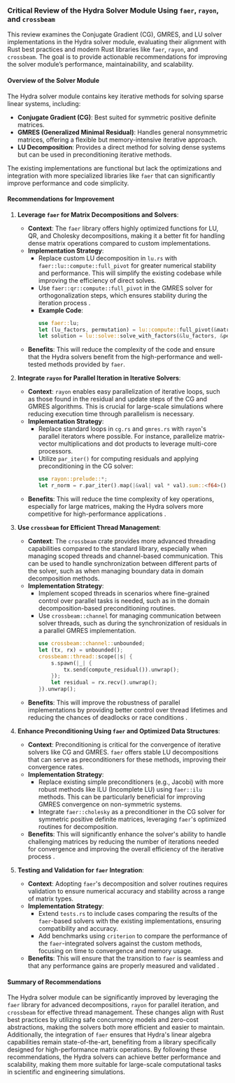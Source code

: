 ### Critical Review of the Hydra Solver Module Using `faer`, `rayon`, and `crossbeam`

This review examines the Conjugate Gradient (CG), GMRES, and LU solver implementations in the Hydra solver module, evaluating their alignment with Rust best practices and modern Rust libraries like `faer`, `rayon`, and `crossbeam`. The goal is to provide actionable recommendations for improving the solver module’s performance, maintainability, and scalability.

#### Overview of the Solver Module
The Hydra solver module contains key iterative methods for solving sparse linear systems, including:
- **Conjugate Gradient (CG)**: Best suited for symmetric positive definite matrices.
- **GMRES (Generalized Minimal Residual)**: Handles general nonsymmetric matrices, offering a flexible but memory-intensive iterative approach.
- **LU Decomposition**: Provides a direct method for solving dense systems but can be used in preconditioning iterative methods.

The existing implementations are functional but lack the optimizations and integration with more specialized libraries like `faer` that can significantly improve performance and code simplicity.

#### Recommendations for Improvement

1. **Leverage `faer` for Matrix Decompositions and Solvers**:
   - **Context**: The `faer` library offers highly optimized functions for LU, QR, and Cholesky decompositions, making it a better fit for handling dense matrix operations compared to custom implementations.
   - **Implementation Strategy**:
     - Replace custom LU decomposition in `lu.rs` with `faer::lu::compute::full_pivot` for greater numerical stability and performance. This will simplify the existing codebase while improving the efficiency of direct solves.
     - Use `faer::qr::compute::full_pivot` in the GMRES solver for orthogonalization steps, which ensures stability during the iteration process .
     - **Example Code**:
       ```rust
       use faer::lu;
       let (lu_factors, permutation) = lu::compute::full_pivot(&matrix)?;
       let solution = lu::solve::solve_with_factors(&lu_factors, &permutation, &rhs);
       ```
   - **Benefits**: This will reduce the complexity of the code and ensure that the Hydra solvers benefit from the high-performance and well-tested methods provided by `faer`.

2. **Integrate `rayon` for Parallel Iteration in Iterative Solvers**:
   - **Context**: `rayon` enables easy parallelization of iterative loops, such as those found in the residual and update steps of the CG and GMRES algorithms. This is crucial for large-scale simulations where reducing execution time through parallelism is necessary.
   - **Implementation Strategy**:
     - Replace standard loops in `cg.rs` and `gmres.rs` with `rayon`'s parallel iterators where possible. For instance, parallelize matrix-vector multiplications and dot products to leverage multi-core processors.
     - Utilize `par_iter()` for computing residuals and applying preconditioning in the CG solver:
       ```rust
       use rayon::prelude::*;
       let r_norm = r.par_iter().map(|&val| val * val).sum::<f64>().sqrt();
       ```
   - **Benefits**: This will reduce the time complexity of key operations, especially for large matrices, making the Hydra solvers more competitive for high-performance applications .

3. **Use `crossbeam` for Efficient Thread Management**:
   - **Context**: The `crossbeam` crate provides more advanced threading capabilities compared to the standard library, especially when managing scoped threads and channel-based communication. This can be used to handle synchronization between different parts of the solver, such as when managing boundary data in domain decomposition methods.
   - **Implementation Strategy**:
     - Implement scoped threads in scenarios where fine-grained control over parallel tasks is needed, such as in the domain decomposition-based preconditioning routines.
     - Use `crossbeam::channel` for managing communication between solver threads, such as during the synchronization of residuals in a parallel GMRES implementation.
       ```rust
       use crossbeam::channel::unbounded;
       let (tx, rx) = unbounded();
       crossbeam::thread::scope(|s| {
           s.spawn(|_| {
               tx.send(compute_residual()).unwrap();
           });
           let residual = rx.recv().unwrap();
       }).unwrap();
       ```
   - **Benefits**: This will improve the robustness of parallel implementations by providing better control over thread lifetimes and reducing the chances of deadlocks or race conditions .

4. **Enhance Preconditioning Using `faer` and Optimized Data Structures**:
   - **Context**: Preconditioning is critical for the convergence of iterative solvers like CG and GMRES. `faer` offers stable LU decompositions that can serve as preconditioners for these methods, improving their convergence rates.
   - **Implementation Strategy**:
     - Replace existing simple preconditioners (e.g., Jacobi) with more robust methods like ILU (Incomplete LU) using `faer::ilu` methods. This can be particularly beneficial for improving GMRES convergence on non-symmetric systems.
     - Integrate `faer::cholesky` as a preconditioner in the CG solver for symmetric positive definite matrices, leveraging `faer`'s optimized routines for decomposition.
   - **Benefits**: This will significantly enhance the solver's ability to handle challenging matrices by reducing the number of iterations needed for convergence and improving the overall efficiency of the iterative process .

5. **Testing and Validation for `faer` Integration**:
   - **Context**: Adopting `faer`'s decomposition and solver routines requires validation to ensure numerical accuracy and stability across a range of matrix types.
   - **Implementation Strategy**:
     - Extend `tests.rs` to include cases comparing the results of the `faer`-based solvers with the existing implementations, ensuring compatibility and accuracy.
     - Add benchmarks using `criterion` to compare the performance of the `faer`-integrated solvers against the custom methods, focusing on time to convergence and memory usage.
   - **Benefits**: This will ensure that the transition to `faer` is seamless and that any performance gains are properly measured and validated .

#### Summary of Recommendations
The Hydra solver module can be significantly improved by leveraging the `faer` library for advanced decompositions, `rayon` for parallel iteration, and `crossbeam` for effective thread management. These changes align with Rust best practices by utilizing safe concurrency models and zero-cost abstractions, making the solvers both more efficient and easier to maintain. Additionally, the integration of `faer` ensures that Hydra's linear algebra capabilities remain state-of-the-art, benefiting from a library specifically designed for high-performance matrix operations. By following these recommendations, the Hydra solvers can achieve better performance and scalability, making them more suitable for large-scale computational tasks in scientific and engineering simulations.